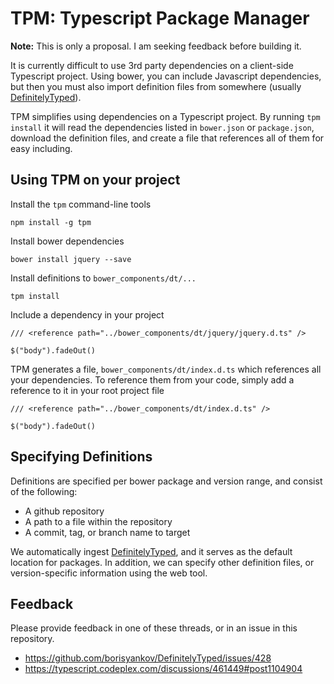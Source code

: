 TPM: Typescript Package Manager
===============================

**Note:** This is only a proposal. I am seeking feedback before building it.

It is currently difficult to use 3rd party dependencies on a client-side Typescript project. Using bower, you can include Javascript dependencies, but then you must also import definition files from somewhere (usually [DefinitelyTyped][definitelytyped]). 

TPM simplifies using dependencies on a Typescript project. By running `tpm install` it will read the dependencies listed in `bower.json` or `package.json`, download the definition files, and create a file that references all of them for easy including. 

Using TPM on your project
-------------------------

Install the `tpm` command-line tools
    
    npm install -g tpm

Install bower dependencies

    bower install jquery --save

Install definitions to `bower_components/dt/...`

    tpm install

Include a dependency in your project

    /// <reference path="../bower_components/dt/jquery/jquery.d.ts" />

    $("body").fadeOut()

TPM generates a file, `bower_components/dt/index.d.ts` which references all your dependencies. To reference them from your code, simply add a reference to it in your root project file

    /// <reference path="../bower_components/dt/index.d.ts" />

    $("body").fadeOut()


Specifying Definitions
----------------------

Definitions are specified per bower package and version range, and consist of the following:

- A github repository
- A path to a file within the repository
- A commit, tag, or branch name to target

We automatically ingest [DefinitelyTyped][definitelytyped], and it serves as the default location for packages. In addition, we can specify other definition files, or version-specific information using the web tool. 

Feedback
--------

Please provide feedback in one of these threads, or in an issue in this repository. 

- https://github.com/borisyankov/DefinitelyTyped/issues/428
- https://typescript.codeplex.com/discussions/461449#post1104904


[typescript]: http://typescriptlang.org/
[definitelyTyped]: https://github.com/borisyankov/DefinitelyTyped
[bower]: http://bower.io/
[npm]: https://npmjs.org/
